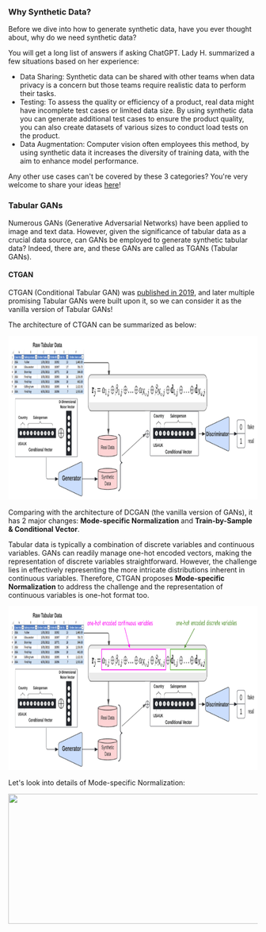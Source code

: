 ### Why Synthetic Data?

Before we dive into how to generate synthetic data, have you ever thought about, why do we need synthetic data?

You will get a long list of answers if asking ChatGPT. Lady H. summarized a few situations based on her experience:
* Data Sharing: Synthetic data can be shared with other teams when data privacy is a concern but those teams require realistic data to perform their tasks.
* Testing: To assess the quality or efficiency of a product, real data might have incomplete test cases or limited data size. By using synthetic data you can generate additional test cases to ensure the product quality, you can also create datasets of various sizes to conduct load tests on the product.
* Data Augmentation: Computer vision often employees this method, by using synthetic data it increases the diversity of training data, with the aim to enhance model performance.

Any other use cases can't be covered by these 3 categories? You're very welcome to share your ideas [here][1]!


### Tabular GANs

Numerous GANs (Generative Adversarial Networks) have been applied to image and text data. However, given the significance of tabular data as a crucial data source, can GANs be employed to generate synthetic tabular data? Indeed, there are, and these GANs are called as TGANs (Tabular GANs). 

#### CTGAN

CTGAN (Conditional Tabular GAN) was [published in 2019][2], and later multiple promising Tabular GANs were built upon it, so we can consider it as the vanilla version of Tabular GANs!

The architecture of CTGAN can be summarized as below:

<img src="https://github.com/lady-h-world/My_Garden/blob/main/images/Secret_Guest_images/ctgan_architecture.png" width="961" height="330" />

Comparing with the architecture of DCGAN (the vanilla version of GANs), it has 2 major changes: <b>Mode-specific Normalization</b> and <b>Train-by-Sample & Conditional Vector</b>.

Tabular data is typically a combination of discrete variables and continuous variables. GANs can readily manage one-hot encoded vectors, making the representation of discrete variables straightforward. However, the challenge lies in effectively representing the more intricate distributions inherent in continuous variables. Therefore, CTGAN proposes <b>Mode-specific Normalization</b> to address the challenge and the representation of continuous variables is one-hot format too.

<img src="https://github.com/lady-h-world/My_Garden/blob/main/images/Secret_Guest_images/ctgan_msn.png" width="961" height="330" />

Let's look into details of Mode-specific Normalization:

<img src="https://github.com/lady-h-world/My_Garden/blob/main/images/Secret_Guest_imagesmsn.png" width="768" height="262" />


[1]:https://github.com/lady-h-world/My_Garden/discussions
[2]:https://arxiv.org/pdf/1907.00503.pdf